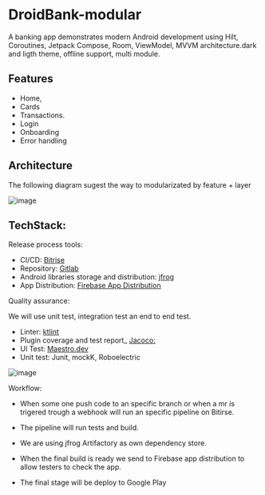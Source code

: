 # DroidBank-modular

A banking app demonstrates modern Android development using Hilt, Coroutines, Jetpack Compose, Room, ViewModel, MVVM architecture.dark and ligth theme, offline support, multi module.

## Features
* Home,
* Cards
* Transactions.
* Login
* Onboarding
* Error handling

## Architecture

The following diagram sugest the way to modularizated by feature + layer


![image](https://github.com/sebacipolat/DroidBank-modular/assets/1523404/a3b72049-d307-4d5b-9419-65505f56dda0)

## TechStack:

Release process tools:

* CI/CD: [Bitrise](https://bitrise.io/)
* Repository: [Gitlab](https://about.gitlab.com/)
* Android libraries storage and distribution: [jfrog](https://jfrog.com/integration/android-repository/)
* App Distribution:  [Firebase App Distribution](https://firebase.google.com/docs/app-distribution?hl=es-419)

Quality assurance:

We will use unit test, integration test an end to end test.

* Linter: [ktlint](https://pinterest.github.io/ktlint/)
* Plugin coverage and test report_ [Jacoco: ](https://docs.gradle.org/current/userguide/jacoco_plugin.html)
* UI Test: [Maestro.dev](https://maestro.mobile.dev/)
* Unit test: Junit, mockK, Roboelectric


![image](https://github.com/sebacipolat/DroidBank-modular/assets/1523404/ded37940-5db1-42d8-9384-65e7aab67add)


Workflow:

* When some one push code to an specific branch or when a mr is trigered trough a webhook will run an specific pipeline on Bitirse.

* The pipeline will run tests and build.

* We are using jfrog Artifactory as own dependency store.

* When the final build is ready we send to Firebase app distribution to allow testers to check the app.

* The final stage will be deploy to Google Play



